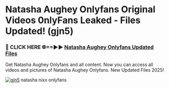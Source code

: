 # Natasha Aughey Onlyfans Original Videos 0nlyFans Leaked - Files Updated! (gjn5)

<h3>🔴 CLICK HERE 🌐==►► <a href="https://best4dudes.click/HH4t6V" rel="nofollow">Natasha Aughey Onlyfans Updated Files</a></h3>

Get Natasha Aughey Onlyfans and all content. Now you can access all videos and pictures of Natasha Aughey Onlyfans. New Updated Files 2025!

[![gjn5](https://github.com/user-attachments/assets/8c521d6e-e6e3-4a75-9320-d58ab9d79d5b)](https://best4dudes.click/HH4t6V)
natasha nixx onlyfans